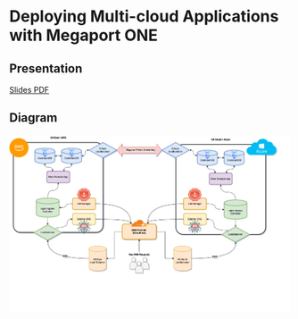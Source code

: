 # Deploying Multi-cloud Applications with Megaport ONE

## Presentation

[Slides PDF](attachments/presentation.pdf)

## Diagram

![](attachments/diagram.png)